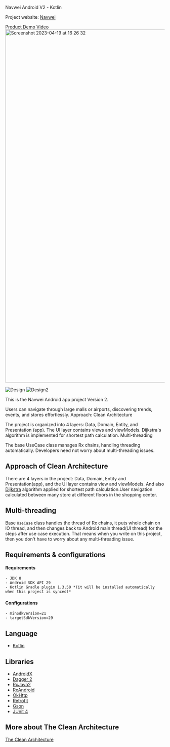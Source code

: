 Navwei Android V2 - Kotlin

Project website: [Navwei]( https://www.navwei.com/)

[Product Demo Video](https://www.instagram.com/p/B9L0W41AJYG/?utm_source=ig_web_button_share_sheet)
<img width="1116" alt="Screenshot 2023-04-19 at 16 26 32" src="https://user-images.githubusercontent.com/3584359/233125880-19b8ae39-0560-46f0-a2aa-1f4e74295046.png">

![Design](/relative/path/to/img1.jpg?raw=true "")
![Design2](/relative/path/to/img1.jpg?raw=true "")

This is the Navwei Android app project Version 2.

Users can navigate through large malls or airports, discovering trends, events, and stores effortlessly.
Approach: Clean Architecture

The project is organized into 4 layers: Data, Domain, Entity, and Presentation (app). The UI layer contains views and viewModels. Dijkstra's algorithm is implemented for shortest path calculation.
Multi-threading

The base UseCase class manages Rx chains, handling threading automatically. Developers need not worry about multi-threading issues.

## Approach of Clean Architecture 
There are 4 layers in the project: Data, Domain, Entity and Presentation(app), and the UI layer contains view and viewModels.
And also [Dijkstra](https://en.wikipedia.org/wiki/Dijkstra%27s_algorithm) algorithm applied for shortest path calculation.User navigation calculated between many store at different floors in the shopping center.


## Multi-threading
Base `UseCase` class handles the thread of Rx chains, it puts  whole chain on IO thread, and then changes back to Android main thread(UI thread) for the steps after use case execution. That means when you write on this project, then you don't have to worry about any multi-threading issue.

## Requirements &amp; configurations
#### Requirements
    - JDK 8
    - Android SDK API 29
    - Kotlin Gradle plugin 1.3.50 *(it will be installed automatically when this project is synced)*

#### Configurations
    - minSdkVersion=21
    - targetSdkVersion=29

## Language
*   [Kotlin](https://kotlinlang.org/)

## Libraries
  *   [AndroidX](https://developer.android.com/jetpack/androidx)
  *   [Dagger 2](https://google.github.io/dagger/)
  *   [RxJava2](https://github.com/ReactiveX/RxJava/wiki/What's-different-in-2.0)
  *   [RxAndroid](https://github.com/ReactiveX/RxAndroid)
  *   [OkHttp](http://square.github.io/okhttp/)
  *   [Retrofit](http://square.github.io/retrofit/)
  *   [Gson](https://github.com/google/gson)
  *   [JUnit 4](https://junit.org/junit4/)


## More about The Clean Architecture

[The Clean Architecture](https://8thlight.com/blog/uncle-bob/2012/08/13/the-clean-architecture.html)

